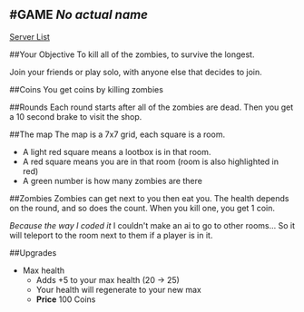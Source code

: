 #GAME
*No actual name*
---

[Server List](/serverlist)

##Your Objective
To kill all of the zombies, to survive the longest.

Join your friends or play solo, with anyone else that decides to join.

##Coins
You get coins by killing zombies

##Rounds
Each round starts after all of the zombies are dead.
Then you get a 10 second brake to visit the shop.

##The map
The map is a 7x7 grid, each square is a room.
- A light red square means a lootbox is in that room.
- A red square means you are in that room (room is also highlighted in red)
- A green number is how many zombies are there

##Zombies
Zombies can get next to you then eat you.
The health depends on the round, and so does the count.
When you kill one, you get 1 coin.

*Because the way I coded it* I couldn't make an ai to go to other rooms...
So it will teleport to the room next to them if a player is in it.

##Upgrades
* Max health
  - Adds +5 to your max health (20 -> 25)
  - Your health will regenerate to your new max
  - **Price** 100 Coins
